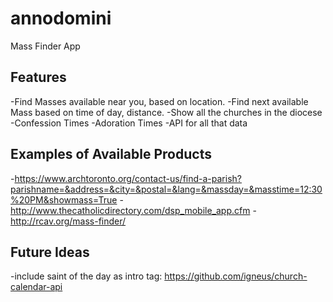 # annodomini
Mass Finder App

## Features
-Find Masses available near you, based on location.
-Find next available Mass based on time of day, distance.
-Show all the churches in the diocese
-Confession Times
-Adoration Times
-API for all that data

## Examples of Available Products
-https://www.archtoronto.org/contact-us/find-a-parish?parishname=&address=&city=&postal=&lang=&massday=&masstime=12:30%20PM&showmass=True
-http://www.thecatholicdirectory.com/dsp_mobile_app.cfm
-http://rcav.org/mass-finder/


## Future Ideas
-include saint of the day as intro tag: https://github.com/igneus/church-calendar-api
